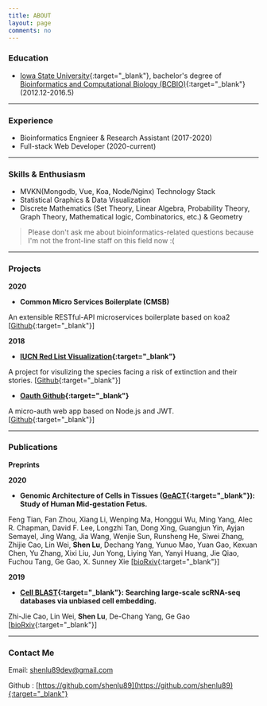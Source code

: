 ```yaml
---
title: ABOUT
layout: page
comments: no
---
```


### Education

- [Iowa State University](https://www.iastate.edu/){:target="_blank"}, bachelor's degree of [Bioinformatics and Computational Biology (BCBIO)](https://catalog.iastate.edu/azcourses/bcbio/){:target="_blank"} (2012.12-2016.5)

----
### Experience

- Bioinformatics Engnieer & Research Assistant (2017-2020) 
- Full-stack Web Developer (2020-current)

----

### Skills & Enthusiasm

- MVKN(Mongodb, Vue, Koa, Node/Nginx) Technology Stack
- Statistical Graphics & Data Visualization
- Discrete Mathematics (Set Theory, Linear Algebra, Probability Theory, Graph Theory, Mathematical logic, Combinatorics, etc.) & Geometry

>Please don't ask me about bioinformatics-related questions because I'm not the front-line staff on this field now :(

----

### Projects

**2020**

- **Common Micro Services Boilerplate (CMSB)**

An extensible RESTful-API microservices boilerplate based on koa2 [[Github](https://github.com/shenlu89/common-micro-services-boilerplate){:target="_blank"}] 

**2018**

- **[IUCN Red List Visualization](https://shenlu89.github.io/iucn-red-list-visualization/){:target="_blank"}**

A project for visulizing the species facing a risk of extinction and their stories. [[Github](https://github.com/shenlu89/iucn-red-list-visualization){:target="_blank"}]

- **[Oauth Github](https://infinite-bayou-58459.herokuapp.com){:target="_blank"}**

A micro-auth web app based on Node.js and JWT. [[Github](https://github.com/shenlu89/oauth-github){:target="_blank"}]

----

### Publications


**Preprints**

**2020**

- **Genomic Architecture of Cells in Tissues ([GeACT](http://geact.gao-lab.org){:target="_blank"}): Study of Human Mid-gestation Fetus.** 

Feng Tian, Fan Zhou, Xiang Li, Wenping Ma, Honggui Wu, Ming Yang, Alec R. Chapman, David F. Lee, Longzhi Tan, Dong Xing, Guangjun Yin, Ayjan Semayel, Jing Wang, Jia Wang, Wenjie Sun, Runsheng He, Siwei Zhang, Zhijie Cao, Lin Wei, **Shen Lu**, Dechang Yang, Yunuo Mao, Yuan Gao, Kexuan Chen, Yu Zhang, Xixi Liu, Jun Yong, Liying Yan, Yanyi Huang, Jie Qiao, Fuchou Tang, Ge Gao, X. Sunney Xie [[bioRxiv](https://www.biorxiv.org/content/10.1101/2020.04.12.038000v1){:target="_blank"}]

**2019**

- **[Cell BLAST](https://cblast.gao-lab.org){:target="_blank"}: Searching large-scale scRNA-seq databases via unbiased cell embedding.** 

Zhi-Jie Cao, Lin Wei, **Shen Lu**, De-Chang Yang, Ge Gao [[bioRxiv](https://doi.org/10.1101/587360){:target="_blank"}]


----

### Contact Me

Email: [shenlu89dev@gmail.com](mailto:shenlu89dev@gmail.com)

Github : [https://github.com/shenlu89](https://github.com/shenlu89){:target="_blank"}